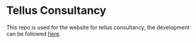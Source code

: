 # Tellus Consultancy
This repo is used for the website for tellus consultancy, the development can be followed [here](https://tellusconsultancy.sinners.be).